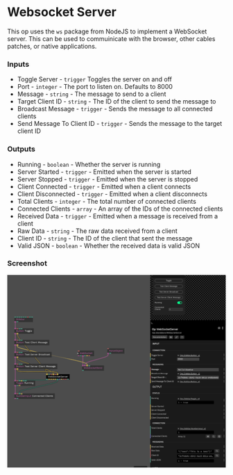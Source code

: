 # Websocket Server

This op uses the `ws` package from NodeJS to implement a WebSocket server. This can be used to commuinicate with the browser, other cables patches, or native applications.

### Inputs

* Toggle Server - `trigger` Toggles the server on and off
* Port - `integer` - The port to listen on. Defaults to 8000
* Message - `string` - The message to send to a client
* Target Client ID - `string` - The ID of the client to send the message to
* Broadcast Message - `trigger` - Sends the message to all connected clients
* Send Message To Client ID - `trigger` - Sends the message to the target client ID

### Outputs

* Running - `boolean` - Whether the server is running
* Server Started - `trigger` - Emitted when the server is started
* Server Stopped - `trigger` -  Emitted when the server is stopped
* Client Connected - `trigger` - Emitted when a client connects
* Client Disconnected - `trigger` - Emitted when a client disconnects
* Total Clients - `integer` - The total number of connected clients
* Connected Clients - `array` - An array of the IDs of the connected clients
* Received Data - `trigger` - Emitted when a message is received from a client
* Raw Data - `string` - The raw data received from a client
* Client ID - `string` - The ID of the client that sent the message
* Valid JSON - `boolean` - Whether the received data is valid JSON

### Screenshot

![websocket-server](../../screenshots/websocket-server.png)